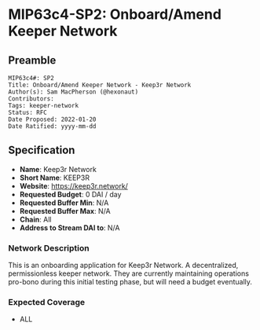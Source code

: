 # MIP63c4-SP2: Onboard/Amend Keeper Network

## Preamble

```
MIP63c4#: SP2
Title: Onboard/Amend Keeper Network - Keep3r Network
Author(s): Sam MacPherson (@hexonaut)
Contributors:
Tags: keeper-network
Status: RFC
Date Proposed: 2022-01-20
Date Ratified: yyyy-mm-dd
```

## Specification

- **Name**: Keep3r Network
- **Short Name**: KEEP3R
- **Website**: https://keep3r.network/
- **Requested Budget**: 0 DAI / day
- **Requested Buffer Min**: N/A
- **Requested Buffer Max**: N/A
- **Chain**: All
- **Address to Stream DAI to**: N/A

### Network Description

This is an onboarding application for Keep3r Network. A decentralized, permissionless keeper network.  They are currently maintaining operations pro-bono during this initial testing phase, but will need a budget eventually.

### Expected Coverage

 * ALL
